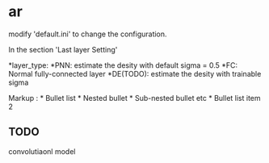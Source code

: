 # ar

modify 'default.ini' to change the configuration. 

In the section 'Last layer Setting'

*layer_type:
  *PNN: estimate the desity with default sigma = 0.5
  *FC: Normal fully-connected layer
  *DE(TODO): estimate the desity with trainable sigma
  
 Markup : * Bullet list
              * Nested bullet
                  * Sub-nested bullet etc
          * Bullet list item 2

## TODO
convolutiaonl model
